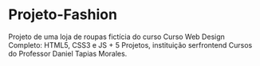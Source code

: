 # Projeto-Fashion
Projeto de uma loja de roupas fictícia do curso Curso Web Design Completo: HTML5, CSS3 e JS + 5 Projetos, instituição serfrontend Cursos do Professor Daniel Tapias Morales.
